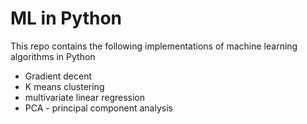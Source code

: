 # ML in Python

This repo contains the following implementations of machine learning algorithms in Python
* Gradient decent
* K means clustering
* multivariate linear regression
* PCA - principal component analysis
